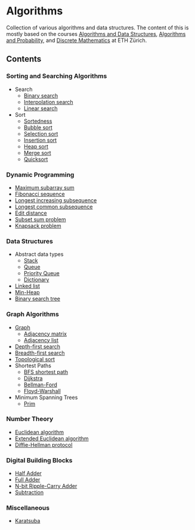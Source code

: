 # Algorithms

Collection of various algorithms and data structures. The content of this is mostly based on the
courses [Algorithms and Data Structures](http://www.vorlesungsverzeichnis.ethz.ch/Vorlesungsverzeichnis/lerneinheit.view?semkez=2021W&ansicht=KATALOGDATEN&lerneinheitId=146603&lang=en),
[Algorithms and Probability](http://www.vorlesungsverzeichnis.ethz.ch/Vorlesungsverzeichnis/lerneinheit.view?semkez=2021S&ansicht=KATALOGDATEN&lerneinheitId=149533&lang=en),
and [Discrete Mathematics](http://www.vvz.ethz.ch/Vorlesungsverzeichnis/lerneinheit.view?semkez=2021W&ansicht=KATALOGDATEN&lerneinheitId=147043&lang=en)
at ETH Zürich.

## Contents

### Sorting and Searching Algorithms

* Search
    * [Binary search](src/sorting_searching/BinarySearch.java)
    * [Interpolation search](src/sorting_searching/InterpolationSearch.java)
    * [Linear search](src/sorting_searching/LinearSearch.java)
* Sort
    * [Sortedness](src/sorting_searching/Sortedness.java)
    * [Bubble sort](src/sorting_searching/BubbleSort.java)
    * [Selection sort](src/sorting_searching/SelectionSort.java)
    * [Insertion sort](src/sorting_searching/InsertionSort.java)
    * [Heap sort](src/sorting_searching/HeapSort.java)
    * [Merge sort](src/sorting_searching/MergeSort.java)
    * [Quicksort](src/sorting_searching/QuickSort.java)

### Dynamic Programming

* [Maximum subarray sum](src/dynamic_programming/MaximumSubarraySum.java)
* [Fibonacci sequence](src/dynamic_programming/Fibonacci.java)
* [Longest increasing subsequence](src/dynamic_programming/LongestIncreasingSubsequence.java)
* [Longest common subsequence](src/dynamic_programming/LongestCommonSubsequence.java)
* [Edit distance](src/dynamic_programming/EditDistance.java)
* [Subset sum problem](src/dynamic_programming/SubsetSum.java)
* [Knapsack problem](src/dynamic_programming/Knapsack.java)

### Data Structures

* Abstract data types
    * [Stack](src/data_structures/Stack.java)
    * [Queue](src/data_structures/Queue.java)
    * [Priority Queue](src/data_structures/PriorityQueue.java)
    * [Dictionary](src/data_structures/Dictionary.java)
* [Linked list](src/data_structures/LinkedList.java)
* [Min-Heap](src/data_structures/Heap.java)
* [Binary search tree](src/data_structures/BinarySearchTree.java)

### Graph Algorithms

* [Graph](src/graph_algorithms/Graph.java)
    * [Adjacency matrix](src/graph_algorithms/AdjacencyMatrixGraph.java)
    * [Adjacency list](src/graph_algorithms/AdjacencyListGraph.java)
* [Depth-first search](src/graph_algorithms/DepthFirstSearch.java)
* [Breadth-first search](src/graph_algorithms/BreadthFirstSearch.java)
* [Topological sort](src/graph_algorithms/TopologicalSort.java)
* Shortest Paths
    * [BFS shortest path](src/graph_algorithms/BreadthFirstSearchShortestPath.java)
    * [Dijkstra](src/graph_algorithms/Dijkstra.java)
    * [Bellman-Ford](src/graph_algorithms/BellmanFord.java)
    * [Floyd-Warshall](src/graph_algorithms/FloydWarshall.java)
* Minimum Spanning Trees
  * [Prim](src/graph_algorithms/Prim.java)

### Number Theory

* [Euclidean algorithm](src/number_theory/euclidean_algorithm.py)
* [Extended Euclidean algorithm](src/number_theory/extended_euclidean_algorithm.py)
* [Diffie-Hellman protocol](src/number_theory/diffie_hellman.py)

### Digital Building Blocks
* [Half Adder](src/digital_building_blocks/HalfAdder.v)
* [Full Adder](src/digital_building_blocks/FullAdder.v)
* [N-bit Ripple-Carry Adder](src/digital_building_blocks/RippleCarryAdder.v)
* [Subtraction](src/digital_building_blocks/Subtraction.v)

### Miscellaneous

* [Karatsuba](src/miscellaneous/Karatsuba.java)
